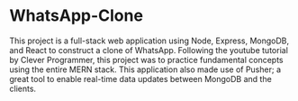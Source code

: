 # WhatsApp-Clone
This project is a full-stack web application using Node, Express, MongoDB, and React to construct a clone of WhatsApp. Following the youtube tutorial by Clever Programmer, this project was to practice fundamental concepts using the entire MERN stack. This application also made use of Pusher; a great tool to enable real-time data updates between MongoDB and the clients.
